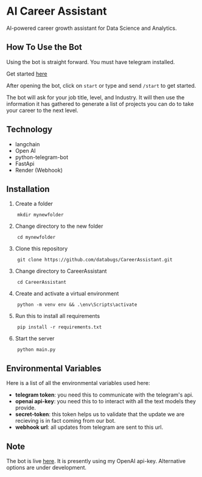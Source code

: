 
# AI Career Assistant

AI-powered career growth assistant for Data Science and Analytics.




## How To Use the Bot
Using the bot is straight forward. You must have telegram installed.

Get started [here](https://dataalchemist.onrender.com/)

After opening the bot, click on `start` or type and send `/start` to get started.

The bot will ask for your job title, level, and Industry. It will then use the information it has gathered to generate a list of projects you can do to take your career to the next level.

## Technology
- langchain
- Open AI
- python-telegram-bot
- FastApi
- Render (Webhook)
## Installation

1. Create a folder
```
    mkdir mynewfolder
```
2. Change directory to the new folder
```
    cd mynewfolder
```
3. Clone this repository
```
    git clone https://github.com/databugs/CareerAssistant.git

```
3. Change directory to CareerAssistant
```
    cd CareerAssistant
```
4. Create and activate a virtual environment
```
    python -m venv env && .\env\Scripts\activate
```
5. Run this to install all requirements
```
    pip install -r requirements.txt
```
6. Start the server
```
    python main.py
```
## Environmental Variables
Here is a list of all the environmental variables used here:
- **telegram token**: you need this to communicate with the telegram's api.
- **openai api-key**: you need this to to interact with all the text models they provide.
- **secret-token**: this token helps us to validate that the update we are recieving is in fact coming from our bot.
- **webhook url**: all updates from telegram are sent to this url.

## Note
The bot is live [here](https://dataalchemist.onrender.com/). It is presently using my OpenAI api-key. Alternative options are under development.
